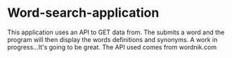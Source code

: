 # Word-search-application
This application uses an API to GET data from. The submits a word and the program will then display the words definitions and synonyms. A work in progress...It's going to be great. The API used comes from wordnik.com
